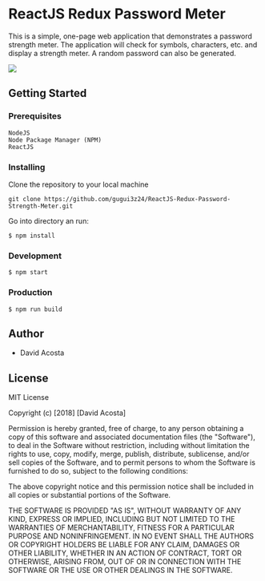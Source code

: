 # ReactJS Redux Password Meter

This is a simple, one-page web application that demonstrates a password strength meter. The application will check for symbols, characters, etc. and display a strength meter. A random password can also be generated.

![](https://i.imgur.com/OnDEnBZ.png)

## Getting Started

### Prerequisites

```
NodeJS
Node Package Manager (NPM)
ReactJS
```

### Installing

Clone the repository to your local machine

```
git clone https://github.com/gugui3z24/ReactJS-Redux-Password-Strength-Meter.git
```

Go into directory an run:

```
$ npm install
```

### Development
```
$ npm start
```

### Production
```
$ npm run build
```
## Author

* David Acosta

## License

MIT License

Copyright (c) [2018] [David Acosta]

Permission is hereby granted, free of charge, to any person obtaining a copy
of this software and associated documentation files (the "Software"), to deal
in the Software without restriction, including without limitation the rights
to use, copy, modify, merge, publish, distribute, sublicense, and/or sell
copies of the Software, and to permit persons to whom the Software is
furnished to do so, subject to the following conditions:

The above copyright notice and this permission notice shall be included in all
copies or substantial portions of the Software.

THE SOFTWARE IS PROVIDED "AS IS", WITHOUT WARRANTY OF ANY KIND, EXPRESS OR
IMPLIED, INCLUDING BUT NOT LIMITED TO THE WARRANTIES OF MERCHANTABILITY,
FITNESS FOR A PARTICULAR PURPOSE AND NONINFRINGEMENT. IN NO EVENT SHALL THE AUTHORS OR COPYRIGHT HOLDERS BE LIABLE FOR ANY CLAIM, DAMAGES OR OTHER LIABILITY, WHETHER IN AN ACTION OF CONTRACT, TORT OR OTHERWISE, ARISING FROM, OUT OF OR IN CONNECTION WITH THE SOFTWARE OR THE USE OR OTHER DEALINGS IN THE SOFTWARE.